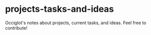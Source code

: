 # projects-tasks-and-ideas
Occiglot's notes about projects, current tasks, and ideas. Feel free to contribute! 
